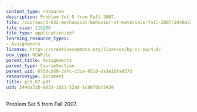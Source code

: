 ```yaml
---
content_type: resource
description: Problem Set 5 from Fall 2007.
file: /courses/3-032-mechanical-behavior-of-materials-fall-2007/2440a31b8833103152ad1c86f6bc5439_ps5_07.pdf
file_size: 115280
file_type: application/pdf
learning_resource_types:
- Assignments
license: https://creativecommons.org/licenses/by-nc-sa/4.0/
ocw_type: OCWFile
parent_title: Assignments
parent_type: CourseSection
parent_uid: 6f50cb68-3afc-c3ca-9510-da3e16fa057d
resourcetype: Document
title: ps5_07.pdf
uid: 2440a31b-8833-1031-52ad-1c86f6bc5439
---
```

Problem Set 5 from Fall 2007.